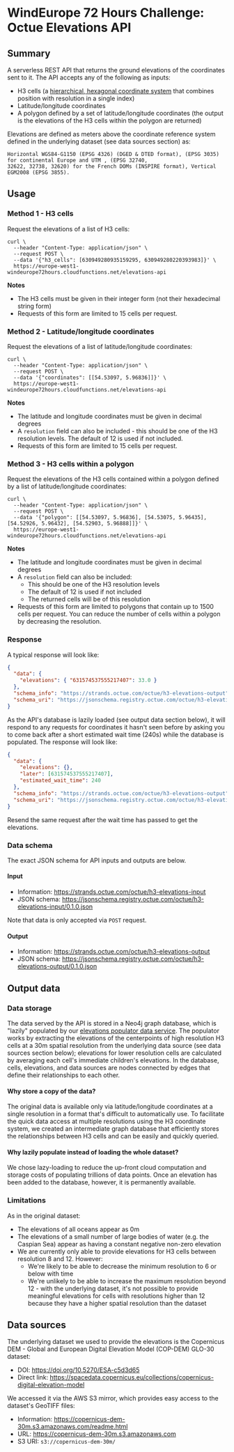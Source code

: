 # WindEurope 72 Hours Challenge: Octue Elevations API

## Summary

A serverless REST API that returns the ground elevations of the coordinates sent to it. The API accepts any of the
following as inputs:

- H3 cells (a [hierarchical, hexagonal coordinate system](https://h3geo.org/) that combines position with resolution in
  a single index)
- Latitude/longitude coordinates
- A polygon defined by a set of latitude/longitude coordinates (the output is the elevations of the H3 cells within the
  polygon are returned)

Elevations are defined as meters above the coordinate reference system defined in the underlying dataset (see data
sources section) as:

```
Horizontal WGS84-G1150 (EPSG 4326) (DGED & DTED format), (EPSG 3035) for continental Europe and UTM , (EPSG 32740,
32622, 32738, 32620) for the French DOMs (INSPIRE format), Vertical EGM2008 (EPSG 3855).
```

## Usage

### Method 1 - H3 cells

Request the elevations of a list of H3 cells:

```shell
curl \
  --header "Content-Type: application/json" \
  --request POST \
  --data '{"h3_cells": [630949280935159295, 630949280220393983]}' \
  https://europe-west1-windeurope72hours.cloudfunctions.net/elevations-api
```

**Notes**

- The H3 cells must be given in their integer form (not their hexadecimal string form)
- Requests of this form are limited to 15 cells per request.

### Method 2 - Latitude/longitude coordinates

Request the elevations of a list of latitude/longitude coordinates:

```shell
curl \
  --header "Content-Type: application/json" \
  --request POST \
  --data '{"coordinates": [[54.53097, 5.96836]]}' \
  https://europe-west1-windeurope72hours.cloudfunctions.net/elevations-api
```

**Notes**

- The latitude and longitude coordinates must be given in decimal degrees
- A `resolution` field can also be included - this should be one of the H3 resolution levels. The default of 12 is used if
  not included.
- Requests of this form are limited to 15 cells per request.

### Method 3 - H3 cells within a polygon

Request the elevations of the H3 cells contained within a polygon defined by a list of latitude/longitude coordinates:

```shell
curl \
  --header "Content-Type: application/json" \
  --request POST \
  --data '{"polygon": [[54.53097, 5.96836], [54.53075, 5.96435], [54.52926, 5.96432], [54.52903, 5.96888]]}' \
  https://europe-west1-windeurope72hours.cloudfunctions.net/elevations-api
```

**Notes**

- The latitude and longitude coordinates must be given in decimal degrees
- A `resolution` field can also be included:
  - This should be one of the H3 resolution levels
  - The default of 12 is used if not included
  - The returned cells will be of this resolution
- Requests of this form are limited to polygons that contain up to 1500 cells per request. You can reduce the number of
  cells within a polygon by decreasing the resolution.

### Response

A typical response will look like:

```json
{
  "data": {
    "elevations": { "631574537555217407": 33.0 }
  },
  "schema_info": "https://strands.octue.com/octue/h3-elevations-output",
  "schema_uri": "https://jsonschema.registry.octue.com/octue/h3-elevations-output/0.1.0.json"
}
```

As the API's database is lazily loaded (see output data section below), it will respond to any requests for coordinates
it hasn't seen before by asking you to come back after a short estimated wait time (240s) while the database is
populated. The response will look like:

```json
{
  "data": {
    "elevations": {},
    "later": [631574537555217407],
    "estimated_wait_time": 240
  },
  "schema_info": "https://strands.octue.com/octue/h3-elevations-output",
  "schema_uri": "https://jsonschema.registry.octue.com/octue/h3-elevations-output/0.1.0.json"
}
```

Resend the same request after the wait time has passed to get the elevations.

### Data schema

The exact JSON schema for API inputs and outputs are below.

#### Input

- Information: https://strands.octue.com/octue/h3-elevations-input
- JSON schema: https://jsonschema.registry.octue.com/octue/h3-elevations-input/0.1.0.json

Note that data is only accepted via `POST` request.

#### Output

- Information: https://strands.octue.com/octue/h3-elevations-output
- JSON schema: https://jsonschema.registry.octue.com/octue/h3-elevations-output/0.1.0.json

## Output data

### Data storage

The data served by the API is stored in a Neo4j graph database, which is "lazily" populated by our
[elevations populator data service](https://github.com/octue/windeurope72hours-elevations-populator). The populator
works by extracting the elevations of the centerpoints of high resolution H3 cells at a 30m spatial resolution from the
underlying data source (see data sources section below); elevations for lower resolution cells are calculated by
averaging each cell's immediate children's elevations. In the database, cells, elevations, and data sources are nodes
connected by edges that define their relationships to each other.

#### Why store a copy of the data?

The original data is available only via latitude/longitude coordinates at a single resolution in a format that's
difficult to automatically use. To facilitate the quick data access at multiple resolutions using the H3 coordinate
system, we created an intermediate graph database that efficiently stores the relationships between H3 cells and can be
easily and quickly queried.

#### Why lazily populate instead of loading the whole dataset?

We chose lazy-loading to reduce the up-front cloud computation and storage costs of populating trillions of data points.
Once an elevation has been added to the database, however, it is permanently available.

### Limitations

As in the original dataset:

- The elevations of all oceans appear as 0m
- The elevations of a small number of large bodies of water (e.g. the Caspian Sea) appear as having a constant negative
  non-zero elevation
- We are currently only able to provide elevations for H3 cells between resolution 8 and 12. However:
  - We're likely to be able to decrease the minimum resolution to 6 or below with time
  - We're unlikely to be able to increase the maximum resolution beyond 12 - with the underlying dataset, it's not
    possible to provide meaningful elevations for cells with resolutions higher than 12 because they have a higher
    spatial resolution than the dataset

## Data sources

The underlying dataset we used to provide the elevations is the Copernicus DEM - Global and European Digital Elevation
Model (COP-DEM) GLO-30 dataset:

- DOI: https://doi.org/10.5270/ESA-c5d3d65
- Direct link: https://spacedata.copernicus.eu/collections/copernicus-digital-elevation-model

We accessed it via the AWS S3 mirror, which provides easy access to the dataset's GeoTIFF files:

- Information: https://copernicus-dem-30m.s3.amazonaws.com/readme.html
- URL: https://copernicus-dem-30m.s3.amazonaws.com
- S3 URI: `s3://copernicus-dem-30m/`
